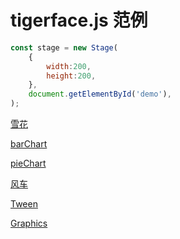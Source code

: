 # tigerface.js 范例

```javascript
const stage = new Stage(
    {
        width:200,
        height:200,
    },
    document.getElementById('demo'),
);
```

[雪花](html/snow.html)

[barChart](html/barChart.html "tigerface-embed:barChart")

[pieChart](html/pieChart.html "tigerface-embed:pieChart")

[风车](html/windmill.html "tigerface-embed:windmill")

[Tween](html/tween.html "tigerface-embed:tween")

[Graphics](html/graphics.html "tigerface-embed:graphics")

